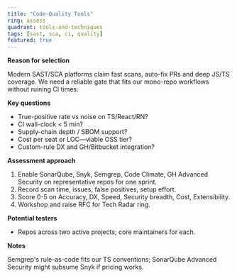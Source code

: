 ```yaml
---
title: "Code-Quality Tools"
ring: assess
quadrant: tools-and-techniques
tags: [sast, sca, ci, quality]
featured: true
---
```


**Reason for selection**

Modern SAST/SCA platforms claim fast scans, auto-fix PRs and deep JS/TS coverage. We need a reliable gate that fits our mono-repo workflows without ruining CI times.  

**Key questions**

- True-positive rate vs noise on TS/React/RN?  
- CI wall-clock < 5 min?  
- Supply-chain depth / SBOM support?  
- Cost per seat or LOC—viable OSS tier?  
- Custom-rule DX and GH/Bitbucket integration?  

**Assessment approach**

1. Enable SonarQube, Snyk, Semgrep, Code Climate, GH Advanced Security on representative repos for one sprint.  
2. Record scan time, issues, false positives, setup effort.  
3. Score 0-5 on Accuracy, DX, Speed, Security breadth, Cost, Extensibility.  
4. Workshop and raise RFC for Tech Radar ring.  

**Potential testers**

- Repos across two active projects; core maintainers for each.  

**Notes**

Semgrep's rule-as-code fits our TS conventions; SonarQube Advanced Security might subsume Snyk if pricing works.